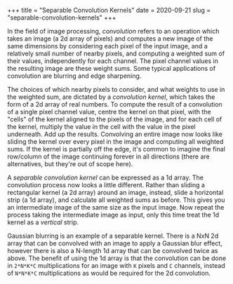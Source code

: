 +++
title = "Separable Convolution Kernels"
date = 2020-09-21
slug = "separable-convolution-kernels"
+++

In the field of image processing, _convolution_ refers to an operation which takes an image (a 2d array of pixels)
and computes a new image of the same dimensions by considering each pixel of the input image, and a relatively
small number of nearby pixels, and computing a weighted sum of their values, independently for each channel.
The pixel channel values in the resulting image are these weight sums.
Some typical applications of convolution are blurring and edge sharpening.

The choices of which nearby pixels to consider, and what weights to use in the weighted sum, are dictated by
a _convolution kernel_, which takes the form of a 2d array of real numbers.
To compute the result of a convolution of a single pixel channel value, centre the kernel on that pixel,
with the "cells" of the kernel aligned to the pixels of the image,
and for each cell of the kernel, multiply the value in the cell with the value in the pixel underneath.
Add up the results.
Convolving an entire image now looks like sliding the kernel over every pixel in the image and computing
all weighted sums. If the kernel is partially off the edge, it's common to imagine the final row/column
of the image continuing forever in all directions (there are alternatives, but they're out of scope here).

A _separable convolution kernel_ can be expressed as a 1d array. The convolution process now looks a little
different. Rather than sliding a rectangular kernel (a 2d array) around an image, instead, slide a
horizontal strip (a 1d array), and calculate all weighted sums as before. This gives you an intermediate
image of the same size as the input image. Now repeat the process taking the intermediate image as input,
only this time treat the 1d kernel as a _vertical_ strip.

Gaussian blurring is an example of a separable kernel. There is a NxN 2d array that can be convolved with
an image to apply a Gaussian blur effect, however there is also a N-length 1d array that can be convolved
twice as above. The benefit of using the 1d array is that the convolution can be done in `2*N*K*C` multiplications
for an image with `K` pixels and `C` channels, instead of `N*N*K*C` multiplications as would be required for
the 2d convolution.
